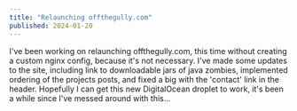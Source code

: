 ```yaml
---
title: "Relaunching offthegully.com"
published: 2024-01-20
---
```

I've been working on relaunching offthegully.com, this time without creating a custom nginx config, because it's not necessary. I've made some updates to the site, including link to downloadable jars of java zombies, implemented ordering of the projects posts, and fixed a big with the 'contact' link in the header. Hopefully I can get this new DigitalOcean droplet to work, it's been a while since I've messed around with this...